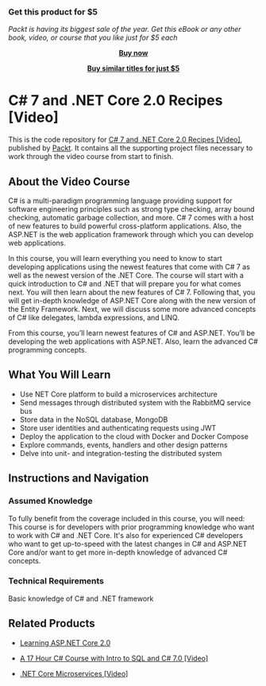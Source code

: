 
### Get this product for $5

<i>Packt is having its biggest sale of the year. Get this eBook or any other book, video, or course that you like just for $5 each</i>


<b><p align='center'>[Buy now](https://packt.link/9781787289444)</p></b>


<b><p align='center'>[Buy similar titles for just $5](https://subscription.packtpub.com/search)</p></b>


# C# 7 and .NET Core 2.0 Recipes [Video]
This is the code repository for [C# 7 and .NET Core 2.0 Recipes [Video]](https://www.packtpub.com/application-development/c-7-and-net-core-20-recipes-video?utm_source=github&utm_medium=repository&utm_campaign=9781787289444), published by [Packt](https://www.packtpub.com/?utm_source=github). It contains all the supporting project files necessary to work through the video course from start to finish.
## About the Video Course
C# is a multi-paradigm programming language providing support for software engineering principles such as strong type checking, array bound checking, automatic garbage collection, and more. C# 7 comes with a host of new features to build powerful cross-platform applications. Also, the ASP.NET is the web application framework through which you can develop web applications.

In this course, you will learn everything you need to know to start developing applications using the newest features that come with C# 7 as well as the newest version of the .NET Core. The course will start with a quick introduction to C# and .NET that will prepare you for what comes next. You will then learn about the new features of C# 7. Following that, you will get in-depth knowledge of ASP.NET Core along with the new version of the Entity Framework. Next, we will discuss some more advanced concepts of C# like delegates, lambda expressions, and LINQ.

From this course, you’ll learn newest features of C# and ASP.NET. You’ll be developing the web applications with ASP.NET. Also, learn the advanced C# programming concepts.

<H2>What You Will Learn</H2>
<DIV class=book-info-will-learn-text>
<UL>
<LI>Use NET Core platform to build a microservices architecture 
<LI>Send messages through distributed system with the RabbitMQ service bus 
<LI>Store data in the NoSQL database, MongoDB 
<LI>Store user identities and authenticating requests using JWT 
<LI>Deploy the application to the cloud with Docker and Docker Compose 
<LI>Explore commands, events, handlers and other design patterns 
<LI>Delve into unit- and integration-testing the distributed system </LI></UL></DIV>

## Instructions and Navigation
### Assumed Knowledge
To fully benefit from the coverage included in this course, you will need:<br/>
This course is for developers with prior programming knowledge who want to work with C# and .NET Core. It's also for experienced C# developers who want to get up-to-speed with the latest changes in C# and ASP.NET Core and/or want to get more in-depth knowledge of advanced C# concepts.
### Technical Requirements

Basic knowledge of C# and .NET framework

## Related Products
* [Learning ASP.NET Core 2.0](https://www.packtpub.com/application-development/learning-aspnet-core-20?utm_source=github&utm_medium=repository&utm_campaign=9781788476638)

* [A 17 Hour C# Course with Intro to SQL and C# 7.0 [Video]](https://www.packtpub.com/application-development/17-hour-c-course-intro-sql-and-c-70-video?utm_source=github&utm_medium=repository&utm_campaign=9781788838832)

* [.NET Core Microservices [Video]](https://www.packtpub.com/application-development/net-core-microservices-video?utm_source=github&utm_medium=repository&utm_campaign=9781788626415)


